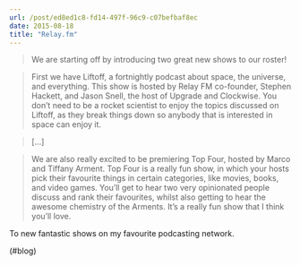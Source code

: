 ```yaml
---
url: /post/ed8ed1c8-fd14-497f-96c9-c07befbaf8ec
date: 2015-08-18
title: "Relay.fm"
---
```


> We are starting off by introducing two great new shows to our roster!

    

> First we have Liftoff, a fortnightly podcast about space, the universe, and everything. This show is hosted by Relay FM co-founder, Stephen Hackett, and Jason Snell, the host of Upgrade and Clockwise. You don’t need to be a rocket scientist to enjoy the topics discussed on Liftoff, as they break things down so anybody that is interested in space can enjoy it.

    

> [&#8230;]

    

> We are also really excited to be premiering Top Four, hosted by Marco and Tiffany Arment. Top Four is a really fun show, in which your hosts pick their favourite things in certain categories, like movies, books, and video games. You&#8217;ll get to hear two very opinionated people discuss and rank their favourites, whilst also getting to hear the awesome chemistry of the Arments. It&#8217;s a really fun show that I think you&#8217;ll love. 



To new fantastic shows on my favourite podcasting network.



(#blog)